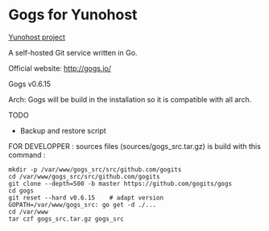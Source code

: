 Gogs for Yunohost
============

[Yunohost project](https://yunohost.org/#/)

A self-hosted Git service written in Go.

Official website: <http://gogs.io/>

Gogs v0.6.15

Arch:
Gogs will be build in the installation so it is compatible with all arch.

TODO
 - Backup and restore script
 
FOR DEVELOPPER : sources files (sources/gogs_src.tar.gz) is build with this command :
```
mkdir -p /var/www/gogs_src/src/github.com/gogits
cd /var/www/gogs_src/src/github.com/gogits
git clone --depth=500 -b master https://github.com/gogits/gogs
cd gogs
git reset --hard v0.6.15    # adapt version
GOPATH=/var/www/gogs_src: go get -d ./...
cd /var/www
tar czf gogs_src.tar.gz gogs_src
```
